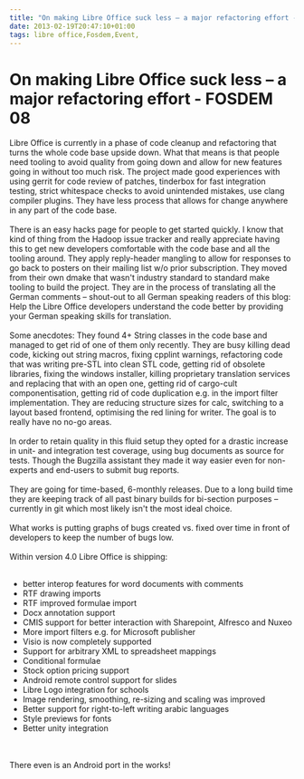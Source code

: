 ```yaml
---
title: "On making Libre Office suck less – a major refactoring effort - FOSDEM 08"
date: 2013-02-19T20:47:10+01:00
tags: libre office,Fosdem,Event,
---
```


# On making Libre Office suck less – a major refactoring effort - FOSDEM 08


Libre Office is currently in a phase of code cleanup and refactoring that turns the whole code base upside down. What 
that means is that people need tooling to avoid quality from going down and allow for new features going in without too 
much risk. The project made good experiences with using gerrit for code review of patches, tinderbox for fast 
integration testing, strict whitespace checks to avoid unintended mistakes, use clang compiler plugins. They have less 
process that allows for change anywhere in any part of the code base.<br><br>There is an easy hacks page for people to 
get started quickly. I know that kind of thing from the Hadoop issue tracker and really appreciate having this to get 
new developers comfortable with the code base and all the tooling around. They apply reply-header mangling to allow for 
responses to go back to posters on their mailing list w/o prior subscription. They moved from their own dmake that 
wasn't industry standard to standard make tooling to build the project. They are in the process of translating all the 
German comments – shout-out to all German speaking readers of this blog: Help the Libre Office developers understand 
the code better by providing your German speaking skills for translation.<br><br>Some anecdotes: They found 4+ String 
classes in the code base and managed to get rid of one of them only recently. They are busy killing dead code, kicking 
out string macros, fixing cpplint warnings, refactoring code that was writing pre-STL into clean STL code, getting rid 
of obsolete libraries, fixing the windows installer, killing proprietary translation services and replacing that with 
an open one, getting rid of cargo-cult componentisation, getting rid of code duplication e.g. in the import filter 
implementation. They are reducing structure sizes for calc, switching to a layout based frontend, optimising the red 
lining for writer. The goal is to really have no no-go areas.<br><br>In order to retain quality in this fluid setup 
they opted for a drastic increase in unit- and integration test coverage, using bug documents as source for tests. 
Though the Bugzilla assistant they made it way easier even for non-experts and end-users to submit bug 
reports.<br><br>They are going for time-based, 6-monthly releases. Due to a long build time they are keeping track of 
all past binary builds for bi-section purposes – currently in git which most likely isn't the most ideal 
choice.<br><br>What works is putting graphs of bugs created vs. fixed over time in front of developers to keep the 
number of bugs low.<br><br>Within version 4.0 Libre Office is shipping:<br><ul><br><li>better interop features for word 
documents with comments<br><li>RTF drawing imports<br><li>RTF improved formulae import<br><li>Docx annotation 
support<br><li>CMIS support for better interaction with Sharepoint, Alfresco and Nuxeo<br><li>More import filters e.g. 
for Microsoft publisher<br><li>Visio is now completely supported<br><li>Support for arbitrary XML to spreadsheet 
mappings<br><li>Conditional formulae<br><li>Stock option pricing support<br><li>Android remote control support for 
slides<br><li>Libre Logo integration for schools<br><li>Image rendering, smoothing, re-sizing and scaling was 
improved<br><li>Better support for right-to-left writing arabic languages<br><li>Style previews for fonts<br><li>Better 
unity integration<br></ul><br><br>There even is an Android port in the works!
